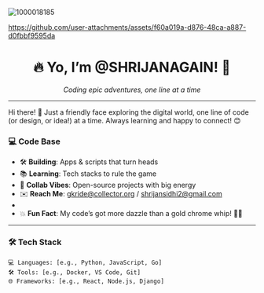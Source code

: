 ![1000018185](https://github.com/user-attachments/assets/47f9267b-ad74-4e48-92ce-fbdfdb61185b)


https://github.com/user-attachments/assets/f60a019a-d876-48ca-a887-d0fbbf9595da


<div align="center">
  <h1>🔥 Yo, I’m @SHRIJANAGAIN! 🌌</h1>
  <p><em>Coding epic adventures, one line at a time</em></p>
</div>

---
Hi there! 👋 Just a friendly face exploring the digital world, one line of code (or design, or idea!) at a time. Always learning and happy to connect! 😊



### 💻 Code Base
- 🛠️ **Building**: Apps & scripts that turn heads  
- 📚 **Learning**: Tech stacks to rule the game  
- 🤝 **Collab Vibes**: Open-source projects with big energy  
- ✉️ **Reach Me**: gkride@collector.org / shrijansidhi2@gmail.com
-
- 💥 **Fun Fact**: My code’s got more dazzle than a gold chrome whip! 🍕✨  

---

### 🛠️ Tech Stack
```plaintext
💻 Languages: [e.g., Python, JavaScript, Go]
🛠️ Tools: [e.g., Docker, VS Code, Git]
🌐 Frameworks: [e.g., React, Node.js, Django]


